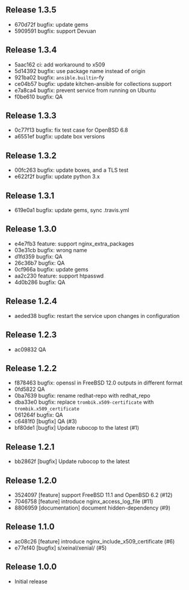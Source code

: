 ## Release 1.3.5

* 670d72f bugfix: update gems
* 5909591 bugfix: support Devuan

## Release 1.3.4

* 5aac162 ci: add workaround to x509
* 5d14392 bugfix: use package name instead of origin
* 921ba02 bugfix: `ansible.builtin`-fy
* ce04b57 bugfix: update kitchen-ansible for collections support
* e7a8ca4 bugfix: prevent service from running on Ubuntu
* f0be610 bugfix: QA

## Release 1.3.3

* 0c77f13 bugfix: fix test case for OpenBSD 6.8
* a6551ef bugfix: update box versions

## Release 1.3.2

* 00fc263 bugfix: update boxes, and a TLS test
* e622f2f bugfix: update python 3.x

## Release 1.3.1

* 619e0a1 bugfix: update gems, sync .travis.yml

## Release 1.3.0

* e4e7fb3 feature: support nginx_extra_packages
* 03e31cb bugfix: wrong name
* d1fd359 bugfix: QA
* 26c36b7 bugfix: QA
* 0cf966a bugfix: update gems
* aa2c230 feature: support htpasswd
* 4d0b286 bugfix: QA

## Release 1.2.4

* aeded38 bugfix: restart the service upon changes in configuration

## Release 1.2.3

* ac09832 QA

## Release 1.2.2

* f878463 bugfix: openssl in FreeBSD 12.0 outputs in different format
* 0fd5822 QA
* 0ba7639 bugfix: rename redhat-repo with redhat_repo
* dba33e0 bugfix: replace `trombik.x509-certificate` with `trombik.x509_certificate`
* 061264f bugfix: QA
* c6481f0 [bugfix] QA (#3)
* bf80de1 [bugfix] Update rubocop to the latest (#1)

## Release 1.2.1

* bb2862f [bugfix] Update rubocop to the latest

## Release 1.2.0

* 3524097 [feature] support FreeBSD 11.1 and OpenBSD 6.2 (#12)
* 7046758 [feature] introduce nginx_access_log_file (#11)
* 8806959 [documentation] document hidden-dependency (#9)

## Release 1.1.0

* ac08c26 [feature] introduce nginx_include_x509_certificate (#6)
* e77ef40 [bugfix] s/xeinal/xenial/ (#5)

## Release 1.0.0

* Initial release
